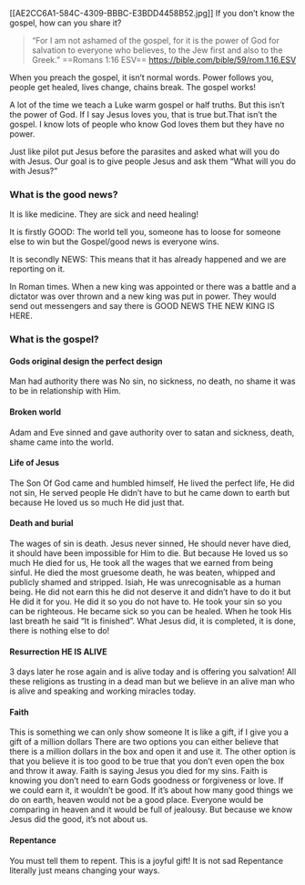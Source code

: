 [[AE2CC6A1-584C-4309-BBBC-E3BDD4458B52.jpg]]
If you don’t know the gospel, how can you share it?

> “For I am not ashamed of the gospel, for it is the power of God for salvation to everyone who believes, to the Jew first and also to the Greek.”
‭‭==Romans‬ ‭1‬:‭16‬ ‭ESV‬‬==
https://bible.com/bible/59/rom.1.16.ESV

When you preach the gospel, it isn’t normal words.
Power follows you, people get healed, lives change, chains break.
The gospel works!

A lot of the time we teach a Luke warm gospel or half truths.
But this isn’t the power of God.
If I say Jesus loves you, that is true but.That isn’t the gospel.
I know lots of people who know God loves them but they have no power.

Just like pilot put Jesus before the parasites and asked what will you do with Jesus.
Our goal is to give people Jesus and ask them “What will you do with Jesus?”

### What is the good news?
It is like medicine. They are sick and need healing!

It is firstly GOOD:
The world tell you, someone has to loose for someone else to win but the Gospel/good news is everyone wins.

It is secondly NEWS:
This means that it has already happened and we are reporting on it.

In Roman times.
When a new king was appointed or there was a battle and a dictator was over thrown and a new king was put in power.
They would send out messengers and say there is GOOD NEWS THE NEW KING IS HERE.

### What is the gospel?
#### Gods original design the perfect design 
Man had authority there was No sin, no sickness, no death, no shame it was to be in relationship with Him.

#### Broken world
Adam and Eve sinned and gave authority over to satan and sickness, death, shame came into the world.

#### Life of Jesus
The Son Of God came and humbled himself, He lived the perfect life, He did not sin, He served people He didn’t have to but he came down to earth but because He loved us so much He did just that.

#### Death and burial
The wages of sin is death.
Jesus never sinned, He should never have died, it should have been impossible for Him to die.
But because He loved us so much He died for us, He took all the wages that we earned from being sinful.
He died the most gruesome death, he was beaten, whipped and publicly shamed and stripped.
Isiah, He was unrecognisable as a human being.
He did not earn this he did not deserve it and didn’t have to do it but He did it for you.
He did it so you do not have to.
He took your sin so you can be righteous.
He became sick so you can be healed.
When he took His last breath he said “It is finished”.
What Jesus did, it is completed, it is done, there is nothing else to do!

#### Resurrection HE IS ALIVE
3 days later he rose again and is alive today and is offering you salvation!
All these religions as trusting in a dead man but we believe in an alive man who is alive and speaking and working miracles today.

#### Faith
This is something we can only show someone
It is like a gift, if I give you a gift of a million dollars
There are two options you can either believe that there is a million dollars in the box and open it and use it.
The other option is that you believe it is too good to be true that you don’t even open the box and throw it away.
Faith is saying Jesus you died for my sins.
Faith is knowing you don’t need to earn Gods goodness or forgiveness or love.
If we could earn it, it wouldn’t be good.
If it’s about how many good things we do on earth, heaven would not be a good place.
Everyone would be comparing in heaven and it would be full of jealousy.
But because we know Jesus did the good, it’s not about us.

#### Repentance
You must tell them to repent.
This is a joyful gift!
It is not sad
Repentance literally just means changing your ways.


